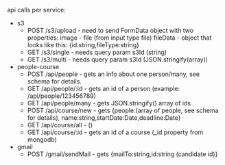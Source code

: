api calls per service:
- s3
  - POST /s3/upload - need to send FormData object with two properties:
    image - file (from input type file)
    fileData - object that looks like this: {id:string,fileType:string}
  - GET /s3/single - needs query param s3Id (string)
  - GET /s3/multi - needs query param s3Id (JSON.stringify(array))
- people-course
  - POST /api/people - gets an info about one person/many, see schema for details. 
  - GET /api/people/:id - gets an id of a person (example: /api/people/123456789)
  - GET /api/people/many - gets JSON.stringify() array of ids
  - POST /api/course/new - gets {people:(array of people, see schema for details),
    name:string,startDate:Date,deadline:Date}
  - GET /api/course/all - ()
  - GET /api/course/:id - gets an id of a course (_id property from mongodb)
- gmail
  - POST /gmail/sendMail - gets {mailTo:string,id:string (candidate id)}